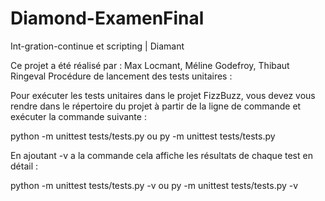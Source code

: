 # Diamond-ExamenFinal

Int-gration-continue et scripting | Diamant

Ce projet a été réalisé par : Max Locmant, Méline Godefroy, Thibaut Ringeval
Procédure de lancement des tests unitaires :

Pour exécuter les tests unitaires dans le projet FizzBuzz, vous devez vous rendre dans le répertoire du projet à partir de la ligne de commande et exécuter la commande suivante :

python -m unittest tests/tests.py ou py -m unittest tests/tests.py

En ajoutant -v a la commande cela affiche les résultats de chaque test en détail :

python -m unittest tests/tests.py -v ou py -m unittest tests/tests.py -v

